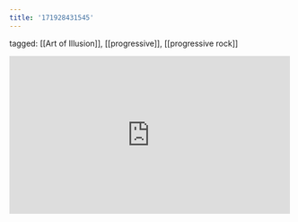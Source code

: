 ```yaml
---
title: '171928431545'
---
```

tagged: [[Art of Illusion]], [[progressive]], [[progressive rock]]
<iframe allow="accelerometer; autoplay; clipboard-write; encrypted-media; gyroscope; picture-in-picture" allowfullscreen="" frameborder="0" height="281" id="youtube_iframe" src="https://www.youtube.com/embed/oEc2QYJXyxM?feature=oembed&amp;enablejsapi=1&amp;origin=https://safe.txmblr.com&amp;wmode=opaque" width="500"></iframe>